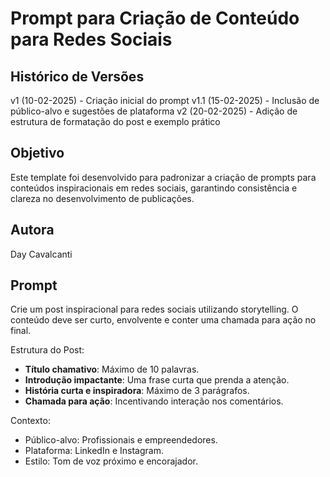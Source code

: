 # Prompt para Criação de Conteúdo para Redes Sociais

## Histórico de Versões

v1 (10-02-2025) - Criação inicial do prompt
v1.1 (15-02-2025) - Inclusão de público-alvo e sugestões de plataforma
v2 (20-02-2025) - Adição de estrutura de formatação do post e exemplo prático

## Objetivo

Este template foi desenvolvido para padronizar a criação de prompts para conteúdos inspiracionais em redes sociais, garantindo consistência e clareza no desenvolvimento de publicações.

## Autora

Day Cavalcanti

## Prompt

Crie um post inspiracional para redes sociais utilizando storytelling. O conteúdo deve ser curto, envolvente e conter uma chamada para ação no final.

Estrutura do Post:

- **Título chamativo**: Máximo de 10 palavras.
- **Introdução impactante**: Uma frase curta que prenda a atenção.
- **História curta e inspiradora**: Máximo de 3 parágrafos.
- **Chamada para ação**: Incentivando interação nos comentários.

Contexto:

- Público-alvo: Profissionais e empreendedores.
- Plataforma: LinkedIn e Instagram.
- Estilo: Tom de voz próximo e encorajador.
